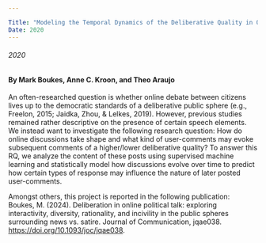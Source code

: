 ```yaml
---

Title: "Modeling the Temporal Dynamics of the Deliberative Quality in Online Debate"
Date: 2020
---
```


###### 2020
#### By Mark Boukes, Anne C. Kroon, and Theo Araujo


An often-researched question is whether online debate between citizens lives up to the democratic standards of a deliberative public sphere (e.g., Freelon, 2015; Jaidka, Zhou, & Lelkes, 2019). However, previous studies remained rather descriptive on the presence of certain speech elements. We instead want to investigate the following research question: How do online discussions take shape and what kind of user-comments may evoke subsequent comments of a higher/lower deliberative quality? To answer this RQ, we analyze the content of these posts using supervised machine learning and statistically model how discussions evolve over time to predict how certain types of response may influence the nature of later posted user-comments.

Amongst others, this project is reported in the following publication:
Boukes, M. (2024). Deliberation in online political talk: exploring interactivity, diversity, rationality, and incivility in the public spheres surrounding news vs. satire. Journal of Communication, jqae038. https://doi.org/10.1093/joc/jqae038.



